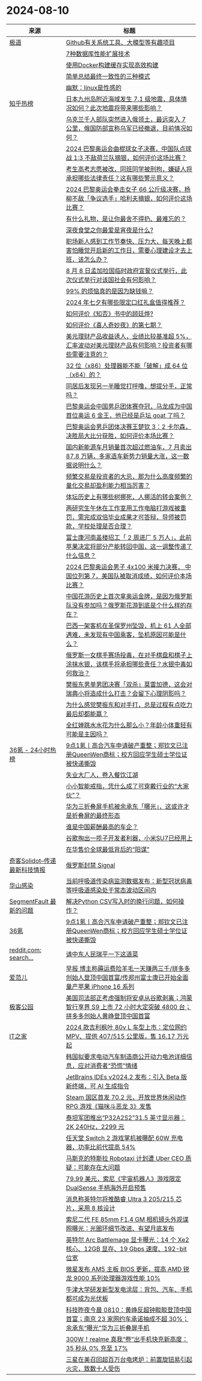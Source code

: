 ﻿# 2024-08-10

|来源|标题|
|---|---|
|[极道](https://www.jdon.com/jivejdon/rss)|[Github有关系统工具、大模型等有趣项目](https://www.jdon.com/74983.html)|
||[7种数据库性能扩展技术](https://www.jdon.com/74982.html)|
||[使用Docker构建缓存实现高效构建](https://www.jdon.com/74981.html)|
||[简单总结最终一致性的三种模式](https://www.jdon.com/74980.html)|
||[幽默：linux是性感的](https://www.jdon.com/74979.html)|
|[知乎热榜](https://rss.mifaw.com/articles/5c8bb11a3c41f61efd36683e/5c919d543882afa09dff3fa3)|[日本九州岛附近海域发生 7.1 级地震，具体情况如何？此次地震将带来哪些影响？](https://www.zhihu.com/question/663768869)|
||[乌克兰千人部队突然进入俄领土，最远突入 7 公里，俄国防部宣称乌军已经撤退，目前情况如何？](https://www.zhihu.com/question/663840966)|
||[2024 巴黎奥运会曲棍球女子决赛，中国队点球战 1:3 不敌荷兰队摘银，如何评价这场比赛？](https://www.zhihu.com/question/663880776)|
||[考生高考志愿被改，同班同学被刑拘，嫌疑人将承担哪些法律责任？这有哪些警示意义？](https://www.zhihu.com/question/663684892)|
||[2024 巴黎奥运会拳击女子 66 公斤级决赛，杨柳不敌「争议选手」哈利夫摘银，如何评价这场比赛？](https://www.zhihu.com/question/663880795)|
||[有什么礼物，是让你最舍不得扔、最难忘的？](https://www.zhihu.com/question/361608582)|
||[深夜食堂之你最爱是宵夜是什么?](https://www.zhihu.com/question/662319463)|
||[职场新人感到工作节奏快、压力大，每天晚上都害怕睡觉开启新的工作日，需要心理建设才去上班，该怎么办？](https://www.zhihu.com/question/662639531)|
||[8 月 8 日孟加拉国临时政府宣誓仪式举行，此次仪式举行对该国社会有何影响？](https://www.zhihu.com/question/663826994)|
||[99% 的烦恼真的是因为缺钱嘛？](https://www.zhihu.com/question/663745994)|
||[2024 年七夕有哪些限定口红礼盒值得推荐？](https://www.zhihu.com/question/662470120)|
||[如何评价《知否》书中的顾廷烨?](https://www.zhihu.com/question/584092250)|
||[如何评价《喜人奇妙夜》的第七期？](https://www.zhihu.com/question/663797899)|
||[美元理财产品收益诱人，业绩比较基准超 5%，汇率波动对美元理财产品有何影响？投资者有哪些需要注意的？](https://www.zhihu.com/question/663839902)|
||[32 位（x86）处理器能不能「破解」成 64 位（x64）的？](https://www.zhihu.com/question/663694980)|
||[同居后发现另一半睡觉打呼噜，想提分手，正常吗？](https://www.zhihu.com/question/617301106)|
||[巴黎奥运会中国男乒团体赛夺冠，马龙成为中国首位奥运 6 金王，他已经是乒坛 goat 了吗？](https://www.zhihu.com/question/663853866)|
||[巴黎奥运会男乒团体决赛王楚钦 3：2 卡尔森，决胜局大比分获胜，如何评价本场比赛？](https://www.zhihu.com/question/663879757)|
||[国内新能源车月销量首次超过燃油车，7 月卖出 87.8 万辆，多家造车新势力销量大涨，这一数据说明什么？](https://www.zhihu.com/question/663827473)|
||[频繁交易是投资者的大忌，那为什么高度频繁的量化交易却盈利能力相当厉害？](https://www.zhihu.com/question/663447112)|
||[体坛历史上有哪些树挪死，人挪活的转会案例？](https://www.zhihu.com/question/633134712)|
||[两研究生午休在工作室用工作电脑打游戏被重罚，需完成双倍毕业成果才可答辩，导师被罚款，学校处理是否合理？](https://www.zhihu.com/question/663791142)|
||[富士康河南盖楼招工「 2 周进厂 5 万人」，此前苹果决定将部分产能转回中国，这一调整传递了什么信息？](https://www.zhihu.com/question/663712714)|
||[2024 巴黎奥运会男子 4x100 米接力决赛， 中国位列第 7，美国队被取消成绩，如何评价本场比赛？](https://www.zhihu.com/question/663880889)|
||[中国花游历史上首次拿奥运金牌，是因为俄罗斯队没有参加吗？俄罗斯花游到底是个什么样的存在？](https://www.zhihu.com/question/663717207)|
||[巴西一架客机在圣保罗州坠毁，机上 61 人全部遇难，未发现有中国乘客，坠机原因可能是什么？](https://www.zhihu.com/question/663907105)|
||[俄罗斯一女棋手赛场投毒，在对手棋盘和棋子上涂抹水银，该棋手将承担哪些责任？水银中毒如何救治？](https://www.zhihu.com/question/663835322)|
||[樊振东男单男团决赛「双杀」莫雷加德，这会对瑞典小将造成什么打击？会留下心理阴影吗？](https://www.zhihu.com/question/663881800)|
||[为什么感觉樊振东和对手打，总是过程有点吃力最后却都能赢？](https://www.zhihu.com/question/663800538)|
||[全红婵跳水水花为什么那么小？年龄小体重轻有可能是主因吗？](https://www.zhihu.com/question/477828599)|
|[36氪 - 24小时热榜](https://rss.mifaw.com/articles/5c8bb11a3c41f61efd36683e/5c91d2e23882afa09dff4901)|[9点1氪丨高合汽车申请破产重整；郑钦文已注册QueenWen商标；校方回应学生硕士学位证被快递撕毁](https://36kr.com/p/2899029279562629)|
||[失业大厂人，卷入餐饮江湖](https://36kr.com/p/2898672837729664)|
||[小小智能戒指，凭什么成了可穿戴行业的“大家伙”？](https://36kr.com/p/2898526872755591)|
||[华为三折叠屏手机被余承东「曝光」，这或许才是折叠屏的最终形态](https://36kr.com/p/2898727293999747)|
||[谁是中国薪酬最高的车企？](https://36kr.com/p/2898818260458119)|
||[谷歌掏出一揽子开发者利器，小米SU7已经用上](https://36kr.com/p/2899009884216704)|
||[在华售价全球最低背后的“阳谋”](https://36kr.com/p/2898456120564871)|
|[奇客Solidot–传递最新科技情报](http://feeds.feedburner.com/solidot)|[俄罗斯封禁 Signal](https://www.solidot.org/story?sid=78939)|
|[华山感染](https://feedpress.me/wx-hsinfect)|[当前呼吸道传染病监测数据发布：新型冠状病毒等呼吸道感染处于常态波动区间内](http://mp.weixin.qq.com/s?__biz=Mzk0ODIzMjMxNQ%3D%3D&mid=2247503799&idx=1&sn=c5ef50b5836ed98a803d4f79ce6b9bd3)|
|[SegmentFault 最新的问题](https://segmentfault.com/feeds/questions)|[解决Python CSV写入时的换行问题，如何操作？](https://segmentfault.com/q/1010000045160101)|
|[36氪](http://36kr.com/feed)|[9点1氪丨高合汽车申请破产重整；郑钦文已注册QueenWen商标；校方回应学生硕士学位证被快递撕毁](https://36kr.com/p/2899029279562629?f=rss)|
|[reddit.com: search...](https://www.reddit.com/search.rss?q=%E6%8E%A8%E8%8D%90&type=link&limit=20&sort=new)|[请中东人民瑞平一下这道菜](https://www.reddit.com/r/real_China_irl/comments/1eoi4wd/请中东人民瑞平一下这道菜/)|
|[爱范儿](https://www.ifanr.com/feed)|[早报 博主称薅运费险羊毛一天赚两三千/拼多多创始人登顶中国首富/传郑州富士康已开始全面量产苹果 iPhone 16 系列](https://www.ifanr.com/1595661?utm_source=rss&utm_medium=rss&utm_campaign=)|
|[极客公园](http://feeds.geekpark.net/)|[美国司法部正考虑强制将安卓从谷歌剥离；鸿蒙智行享界 S9 上市 72 小时大定突破 4800 台；拼多多创始人黄峥登顶中国首富](http://www.geekpark.net/news/339130)|
|[IT之家](https://www.ithome.com/rss/)|[2024 款吉利枫叶 80v L 车型上市：定位网约 MPV、提供 407/515 公里版，售 16.17 万元起](https://www.ithome.com/0/787/540.htm)|
||[韩国拟要求电动汽车制造商公开动力电池详细信息，应对消费者“恐慌”情绪](https://www.ithome.com/0/787/539.htm)|
||[JetBrains IDEs v2024.2 发布：引入 Beta 版新终端，可 AI 生成指令](https://www.ithome.com/0/787/538.htm)|
||[Steam 国区首发 70.2 元，开放世界休闲动作 RPG 游戏《猫咪斗恶龙 3》发售](https://www.ithome.com/0/787/537.htm)|
||[泰坦军团推出“P32A2S2”31.5 英寸显示器：2K 240Hz，2299 元](https://www.ithome.com/0/787/535.htm)|
||[任天堂 Switch 2 游戏掌机被曝配 60W 充电器，功率比前代提高 54%](https://www.ithome.com/0/787/534.htm)|
||[马斯克的特斯拉 Robotaxi 计划遭 Uber CEO 质疑：可能存在大问题](https://www.ithome.com/0/787/533.htm)|
||[79.99 美元，索尼《宇宙机器人》游戏限定 DualSense 手柄海外开启预售](https://www.ithome.com/0/787/532.htm)|
||[消息称英特尔将推酷睿 Ultra 3 205/215 芯片，采用 8 核设计](https://www.ithome.com/0/787/531.htm)|
||[索尼二代 FE 85mm F1.4 GM 相机镜头外观谍照曝光：光圈环细节改进、有望月底发布](https://www.ithome.com/0/787/530.htm)|
||[英特尔 Arc Battlemage 显卡曝光：14 个 Xe2 核心、12GB 显存、19 Gbps 速度、192-bit 位宽](https://www.ithome.com/0/787/529.htm)|
||[微星发布 AM5 主板 BIOS 更新，提高 AMD 锐龙 9000 系列处理器游戏性能 10%](https://www.ithome.com/0/787/526.htm)|
||[牛津大学研发新型发电涂层：背包、汽车、手机都可成为光伏板](https://www.ithome.com/0/787/525.htm)|
||[科技昨夜今晨 0810：黄峥反超钟睒睒登顶中国首富；南京 23 家网约车承诺抽成不超 30%；余承东“曝光”华为三折叠屏手机](https://www.ithome.com/0/787/524.htm)|
||[300W！realme 真我“卷”出手机快充新高度：35 秒从 0% 充至 17%](https://www.ithome.com/0/787/523.htm)|
||[三星在美召回超百万台电烤炉：前置旋钮易引起火灾，致数十人受伤](https://www.ithome.com/0/787/522.htm)|
